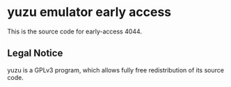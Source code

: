 yuzu emulator early access
=============

This is the source code for early-access 4044.

## Legal Notice

yuzu is a GPLv3 program, which allows fully free redistribution of its source code.